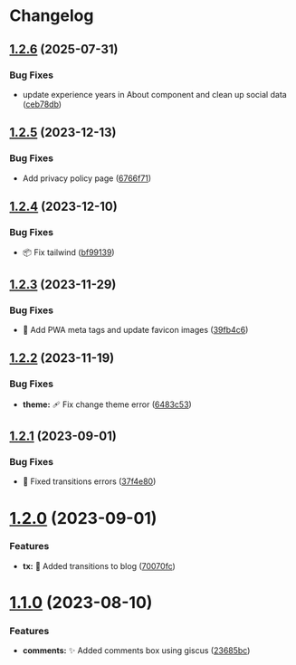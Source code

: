 # Changelog

## [1.2.6](https://github.com/AlexTorresDev/alextorresdev.github.io/compare/v1.2.5...v1.2.6) (2025-07-31)


### Bug Fixes

* update experience years in About component and clean up social data ([ceb78db](https://github.com/AlexTorresDev/alextorresdev.github.io/commit/ceb78dbfd8d41d51708167bcfcea8e9ce98d54ba))

## [1.2.5](https://github.com/AlexTorresDev/alextrs.dev/compare/v1.2.4...v1.2.5) (2023-12-13)


### Bug Fixes

* Add privacy policy page ([6766f71](https://github.com/AlexTorresDev/alextrs.dev/commit/6766f71af3cb5df6fb7e3354cdd7079d45d5bf36))

## [1.2.4](https://github.com/AlexTorresDev/alextrs.dev/compare/v1.2.3...v1.2.4) (2023-12-10)


### Bug Fixes

* :package: Fix tailwind ([bf99139](https://github.com/AlexTorresDev/alextrs.dev/commit/bf99139b8b522aefd9205995e1ed73ccce8acfe6))

## [1.2.3](https://github.com/AlexTorresDev/alextrs.dev/compare/v1.2.2...v1.2.3) (2023-11-29)


### Bug Fixes

* :bento: Add PWA meta tags and update favicon images ([39fb4c6](https://github.com/AlexTorresDev/alextrs.dev/commit/39fb4c6e20635c2c1610df0bd108cd9c77d0676a))

## [1.2.2](https://github.com/AlexTorresDev/alextrs.dev/compare/v1.2.1...v1.2.2) (2023-11-19)


### Bug Fixes

* **theme:** :adhesive_bandage: Fix change theme error ([6483c53](https://github.com/AlexTorresDev/alextrs.dev/commit/6483c53340ebbc7dcd1cebe4fbc14d3d650325b8))

## [1.2.1](https://github.com/AlexTorresDev/alextrs.dev/compare/v1.2.0...v1.2.1) (2023-09-01)


### Bug Fixes

* :children_crossing: Fixed transitions errors ([37f4e80](https://github.com/AlexTorresDev/alextrs.dev/commit/37f4e80b062ed15c2f67a3cd768b80d4248eacb2))

# [1.2.0](https://github.com/AlexTorresDev/alextrs.dev/compare/v1.1.0...v1.2.0) (2023-09-01)


### Features

* **tx:** :lipstick: Added transitions to blog ([70070fc](https://github.com/AlexTorresDev/alextrs.dev/commit/70070fc758015067905115cb8a226c576f7a1bac))

# [1.1.0](https://github.com/AlexTorresDev/alextrs.dev/compare/v1.0.0...v1.1.0) (2023-08-10)


### Features

* **comments:** :sparkles: Added comments box using giscus ([23685bc](https://github.com/AlexTorresDev/alextrs.dev/commit/23685bcd59f39acec9820a109402bb31f0390181))
